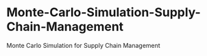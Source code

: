 # Monte-Carlo-Simulation-Supply-Chain-Management
Monte Carlo Simulation for Supply Chain Management
